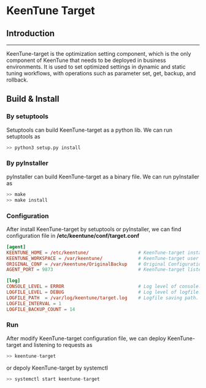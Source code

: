 # KeenTune Target  

## Introduction
---  
KeenTune-target is the optimization setting component, which is the only component of KeenTune that needs to be deployed in business environments. It is used to set optimized settings in dynamic and static tuning workflows, with operations such as parameter set, get, backup, and rollback.

## Build & Install
### By setuptools
Setuptools can build KeenTune-target as a python lib. We can run setuptools as  
```s
>> python3 setup.py install
```

### By pyInstaller
pyInstaller can build KeenTune-target as a binary file. We can run pyInstaller as  
```s
>> make
>> make install
```

### Configuration
After install KeenTune-target by setuptools or pyInstaller, we can find configuration file in **/etc/keentune/conf/target.conf**
```conf
[agent]
KEENTUNE_HOME = /etc/keentune/                  # KeenTune-target install path.
KEENTUNE_WORKSPACE = /var/keentune/             # KeenTune-target user file workspace.
ORIGINAL_CONF = /var/keentune/OriginalBackup    # Original Configuration backup path.
AGENT_PORT = 9873                               # KeenTune-target listening port.

[log]
CONSOLE_LEVEL = ERROR                           # Log level of console.
LOGFILE_LEVEL = DEBUG                           # Log level of logfile.
LOGFILE_PATH  = /var/log/keentune/target.log    # Logfile saving path.
LOGFILE_INTERVAL = 1                            
LOGFILE_BACKUP_COUNT = 14
```

### Run
After modify KeenTune-target configuration file, we can deploy KeenTune-target and listening to requests as 
```s
>> keentune-target
```
or depoly KeenTune-target by systemctl  
```s
>> systemctl start keentune-target
```